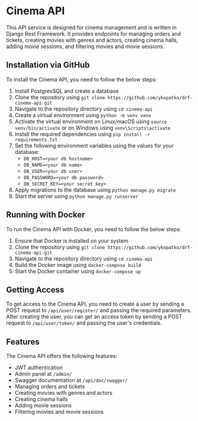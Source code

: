 # Cinema API

This API service is designed for cinema management and is written in Django Rest Framework. It provides endpoints for managing orders and tickets, creating movies with genres and actors, creating cinema halls, adding movie sessions, and filtering movies and movie sessions.

## Installation via GitHub

To install the Cinema API, you need to follow the below steps:

1. Install PostgresSQL and create a database
2. Clone the repository using `git clone https://github.com/ykopatko/drf-cinema-api.git`
3. Navigate to the repository directory using `cd cinema-api`
4. Create a virtual environment using `python -m venv venv`
5. Activate the virtual environment on Linux/macOS using `source venv/bin/activate` or on Windows using `venv\Scripts\activate`
6. Install the required dependencies using `pip install -r requirements.txt`
7. Set the following environment variables using the values for your database: 
    - `DB_HOST=<your db hostname>`
    - `DB_NAME=<your db name>`
    - `DB_USER=<your db user>`
    - `DB_PASSWORD=<your db password>`
    - `DB_SECRET_KEY=<your secret key>`
8. Apply migrations to the database using `python manage.py migrate`
9. Start the server using `python manage.py runserver`

## Running with Docker

To run the Cinema API with Docker, you need to follow the below steps:

1. Ensure that Docker is installed on your system
2. Clone the repository using `git clone https://github.com/ykopatko/drf-cinema-api.git`
3. Navigate to the repository directory using `cd cinema-api`
4. Build the Docker image using `docker-compose build`
5. Start the Docker container using `docker-compose up`

## Getting Access

To get access to the Cinema API, you need to create a user by sending a POST request to `/api/user/register/` and passing the required parameters. After creating the user, you can get an access token by sending a POST request to `/api/user/token/` and passing the user's credentials.

## Features

The Cinema API offers the following features:

- JWT authentication
- Admin panel at `/admin/`
- Swagger documentation at `/api/doc/swagger/`
- Managing orders and tickets
- Creating movies with genres and actors
- Creating cinema halls
- Adding movie sessions
- Filtering movies and movie sessions